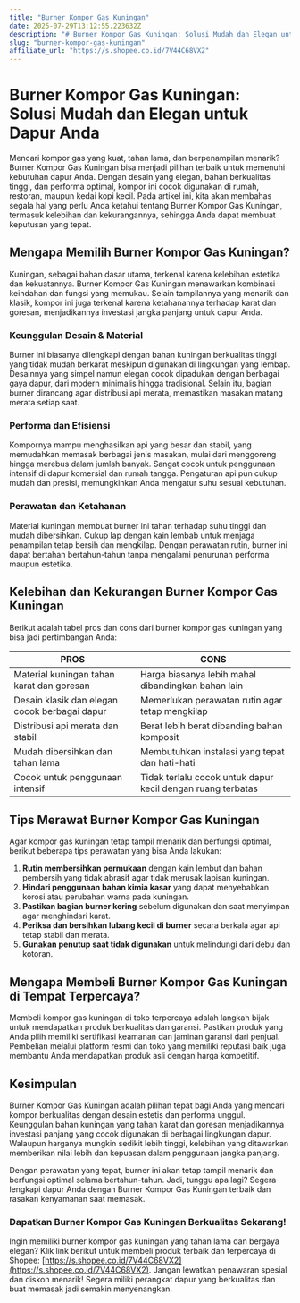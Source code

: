 ```yaml
---
title: "Burner Kompor Gas Kuningan"
date: 2025-07-29T13:12:55.223632Z
description: "# Burner Kompor Gas Kuningan: Solusi Mudah dan Elegan untuk Dapur Anda..."
slug: "burner-kompor-gas-kuningan"
affiliate_url: "https://s.shopee.co.id/7V44C68VX2"
---
```

# Burner Kompor Gas Kuningan: Solusi Mudah dan Elegan untuk Dapur Anda

Mencari kompor gas yang kuat, tahan lama, dan berpenampilan menarik? Burner Kompor Gas Kuningan bisa menjadi pilihan terbaik untuk memenuhi kebutuhan dapur Anda. Dengan desain yang elegan, bahan berkualitas tinggi, dan performa optimal, kompor ini cocok digunakan di rumah, restoran, maupun kedai kopi kecil. Pada artikel ini, kita akan membahas segala hal yang perlu Anda ketahui tentang Burner Kompor Gas Kuningan, termasuk kelebihan dan kekurangannya, sehingga Anda dapat membuat keputusan yang tepat.

## Mengapa Memilih Burner Kompor Gas Kuningan?

Kuningan, sebagai bahan dasar utama, terkenal karena kelebihan estetika dan kekuatannya. Burner Kompor Gas Kuningan menawarkan kombinasi keindahan dan fungsi yang memukau. Selain tampilannya yang menarik dan klasik, kompor ini juga terkenal karena ketahanannya terhadap karat dan goresan, menjadikannya investasi jangka panjang untuk dapur Anda.

### Keunggulan Desain & Material

Burner ini biasanya dilengkapi dengan bahan kuningan berkualitas tinggi yang tidak mudah berkarat meskipun digunakan di lingkungan yang lembap. Desainnya yang simpel namun elegan cocok dipadukan dengan berbagai gaya dapur, dari modern minimalis hingga tradisional. Selain itu, bagian burner dirancang agar distribusi api merata, memastikan masakan matang merata setiap saat.

### Performa dan Efisiensi

Kompornya mampu menghasilkan api yang besar dan stabil, yang memudahkan memasak berbagai jenis masakan, mulai dari menggoreng hingga merebus dalam jumlah banyak. Sangat cocok untuk penggunaan intensif di dapur komersial dan rumah tangga. Pengaturan api pun cukup mudah dan presisi, memungkinkan Anda mengatur suhu sesuai kebutuhan.

### Perawatan dan Ketahanan

Material kuningan membuat burner ini tahan terhadap suhu tinggi dan mudah dibersihkan. Cukup lap dengan kain lembab untuk menjaga penampilan tetap bersih dan mengkilap. Dengan perawatan rutin, burner ini dapat bertahan bertahun-tahun tanpa mengalami penurunan performa maupun estetika.

## Kelebihan dan Kekurangan Burner Kompor Gas Kuningan

Berikut adalah tabel pros dan cons dari burner kompor gas kuningan yang bisa jadi pertimbangan Anda:

| **PROS** | **CONS** |
|------------------------|-----------------------------------|
| Material kuningan tahan karat dan goresan | Harga biasanya lebih mahal dibandingkan bahan lain |
| Desain klasik dan elegan cocok berbagai dapur | Memerlukan perawatan rutin agar tetap mengkilap |
| Distribusi api merata dan stabil | Berat lebih berat dibanding bahan komposit |
| Mudah dibersihkan dan tahan lama | Membutuhkan instalasi yang tepat dan hati-hati |
| Cocok untuk penggunaan intensif | Tidak terlalu cocok untuk dapur kecil dengan ruang terbatas |

## Tips Merawat Burner Kompor Gas Kuningan

Agar kompor gas kuningan tetap tampil menarik dan berfungsi optimal, berikut beberapa tips perawatan yang bisa Anda lakukan:

1. **Rutin membersihkan permukaan** dengan kain lembut dan bahan pembersih yang tidak abrasif agar tidak merusak lapisan kuningan.
2. **Hindari penggunaan bahan kimia kasar** yang dapat menyebabkan korosi atau perubahan warna pada kuningan.
3. **Pastikan bagian burner kering** sebelum digunakan dan saat menyimpan agar menghindari karat.
4. **Periksa dan bersihkan lubang kecil di burner** secara berkala agar api tetap stabil dan merata.
5. **Gunakan penutup saat tidak digunakan** untuk melindungi dari debu dan kotoran.

## Mengapa Membeli Burner Kompor Gas Kuningan di Tempat Terpercaya?

Membeli kompor gas kuningan di toko terpercaya adalah langkah bijak untuk mendapatkan produk berkualitas dan garansi. Pastikan produk yang Anda pilih memiliki sertifikasi keamanan dan jaminan garansi dari penjual. Pembelian melalui platform resmi dan toko yang memiliki reputasi baik juga membantu Anda mendapatkan produk asli dengan harga kompetitif.

## Kesimpulan

Burner Kompor Gas Kuningan adalah pilihan tepat bagi Anda yang mencari kompor berkualitas dengan desain estetis dan performa unggul. Keunggulan bahan kuningan yang tahan karat dan goresan menjadikannya investasi panjang yang cocok digunakan di berbagai lingkungan dapur. Walaupun harganya mungkin sedikit lebih tinggi, kelebihan yang ditawarkan memberikan nilai lebih dan kepuasan dalam penggunaan jangka panjang.

Dengan perawatan yang tepat, burner ini akan tetap tampil menarik dan berfungsi optimal selama bertahun-tahun. Jadi, tunggu apa lagi? Segera lengkapi dapur Anda dengan Burner Kompor Gas Kuningan terbaik dan rasakan kenyamanan saat memasak.

### Dapatkan Burner Kompor Gas Kuningan Berkualitas Sekarang!

Ingin memiliki burner kompor gas kuningan yang tahan lama dan bergaya elegan? Klik link berikut untuk membeli produk terbaik dan terpercaya di Shopee: [https://s.shopee.co.id/7V44C68VX2](https://s.shopee.co.id/7V44C68VX2). Jangan lewatkan penawaran spesial dan diskon menarik! Segera miliki perangkat dapur yang berkualitas dan buat memasak jadi semakin menyenangkan.